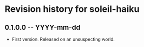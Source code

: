 # Revision history for soleil-haiku

## 0.1.0.0 -- YYYY-mm-dd

* First version. Released on an unsuspecting world.
